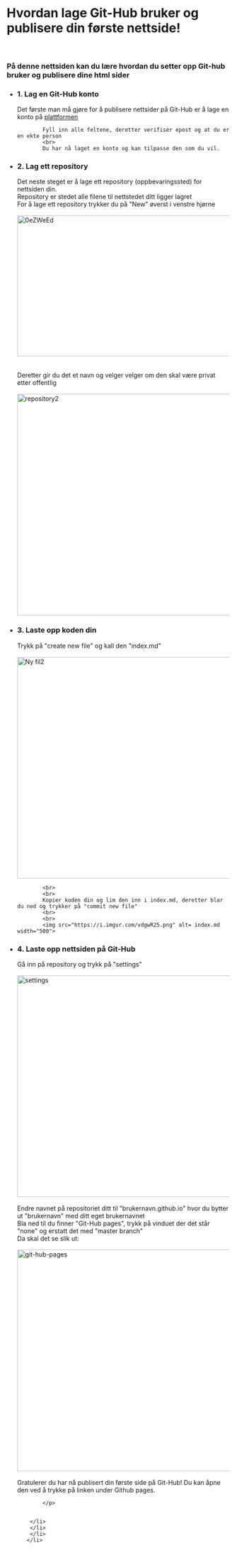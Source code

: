 <html lang="en">
<head>
    <meta charset="UTF-8">
    <meta name="viewport" content="width=device-width, initial-scale=1.0">
    <meta http-equiv="X-UA-Compatible" content="ie=edge">
    <title>Git-Hub Tutorial</title>
</head>
<body>
   <h1>Hvordan lage Git-Hub bruker og publisere din første nettside!</h1>
   <br>
   <h3>På denne nettsiden kan du lære hvordan du setter opp Git-hub bruker og publisere dine html sider</h3>
   <ul>
       <li> 
           <h3>1. Lag en Git-Hub konto</h3> <!-- Starter med å legge ved en lenke til git-hub og forklare hvordan man lager en konto -->
           <p>Det første man må gjøre for å publisere nettsider på Git-Hub er å lage en konto på <a href="https://github.com/join?source=header-home">plattformen</a> 
            <br>
           
            Fyll inn alle feltene, deretter verifiser epost og at du er en ekte person
            <br>
            Du har nå laget en konto og kan tilpasse den som du vil.
</p>
        <li>
            <h3>2. Lag ett repository</h3>  <!--Forklarer alt steg for steg med korte punkt og bilder for at det skal være så enkelt som mulig å forstå-->
            <p> Det neste steget er å lage ett repository (oppbevaringssted) for nettsiden din.
            <br>
                Repository er stedet alle filene til nettstedet ditt ligger lagret
            <br> 
                For å lage ett repository trykker du på "New" øverst i venstre hjørne 
            <br>
            <br>
                <img src="https://i.imgur.com/0eZWeEd.png" alt="0eZWeEd" height="318" width="697">
               <br/>
            <br> <!-- Angir samme bredde for alle bildene for at det skal se mest mulig ryddig ut  -->
            <br>
            Deretter gir du det et navn og velger velger om den skal være privat etter offentlig
            <br>
            <br>
                <img src="https://i.imgur.com/1oKti96.png" alt ="repository2" width="500">
                <br/>
</p>
        <li>
            <h3>3. Laste opp koden din</h3>
            <p>Trykk på "create new file" og kall den "index.md"
            <br>
            <br>
                <img src="https://i.imgur.com/HR4a1KZ.png" alt ="Ny fil2" width="500"> <!-- Gir bildene ett navn i tilfelle bildene ikke kan vises 9oi-->
            
            <br>
            <br>
            Kopier koden din og lim den inn i index.md, deretter blar du ned og trykker på "commit new file"
            <br>
            <br> 
            <img src="https://i.imgur.com/vdgwR25.png" alt= index.md width="500">
</p>       
        <li>
            <h3>4. Laste opp nettsiden på Git-Hub</h3>
            <p>Gå inn på repository og trykk på "settings"
            <br>
            <br>
                <img src="https://i.imgur.com/XONkZiF.png" alt= settings width="500">
            <br>
            <br>
            Endre navnet på repositoriet ditt til "brukernavn.github.io" hvor du bytter ut "brukernavn" med ditt eget brukernavnet
            <br>
            Bla ned til du finner "Git-Hub pages", trykk på vinduet der det står "none" og erstatt det med "master branch"
            <br> 
            Da skal det se slik ut:
            <br>
            <br>
                <img src="https://i.imgur.com/BChkM9B.png" alt= git-hub-pages width="500">
            <br>
            <br>
            Gratulerer du har nå publisert din første side på Git-Hub! Du kan åpne den ved å trykke på linken under Github pages.

            </p>
    

        </li>
        </li>
        </li>
       </li>
   </ul>
</body>
</html>
